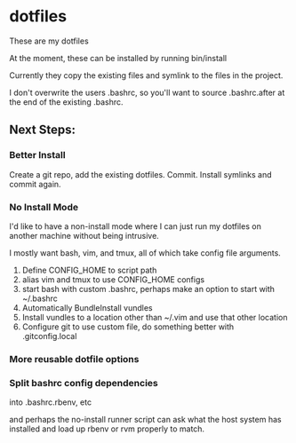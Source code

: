dotfiles
========

These are my dotfiles

At the moment, these can be installed by running bin/install

Currently they copy the existing files and symlink to the files in the project.

I don't overwrite the users .bashrc, so you'll want to source .bashrc.after at the end of the existing .bashrc.

## Next Steps:

### Better Install

Create a git repo, add the existing dotfiles. Commit. Install symlinks and commit again.

### No Install Mode

I'd like to have a non-install mode where I can just run my dotfiles on another machine without being intrusive.

I mostly want bash, vim, and tmux, all of which take config file arguments.

1. Define  CONFIG_HOME to script path
2. alias vim and tmux to use CONFIG_HOME configs
3. start bash with custom .bashrc, perhaps make an option to start with ~/.bashrc
4. Automatically BundleInstall vundles
5. Install vundles to a location other than ~/.vim and use that other location
6. Configure git to use custom file, do something better with .gitconfig.local

### More reusable dotfile options

### Split bashrc config dependencies 

into .bashrc.rbenv, etc

and perhaps the no-install runner script can ask what the host system has installed and load up rbenv or rvm properly to match.

